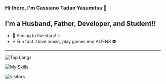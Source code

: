 ### Hi there, I'm Cassiano Tadao Yasumitsu 👋
## I'm a Husband, Father, Developer, and Student!!

- 🔭  Aiming to the stars! ✨
- ⚡  Fun fact: I love music, play games end ALIENS 👽

---

![Top Langs](https://github-readme-stats.vercel.app/api/top-langs/?username=cassianotadaoyasumitsu&langs_count=10&layout=compact)

[![My Skills](https://skillicons.dev/icons?i=js,html,css,wasm)](https://skillicons.dev)

![visitors](https://visitor-badge.laobi.icu/badge?page_id=cassianotadaoyasumitsu)

